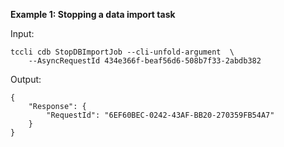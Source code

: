 **Example 1: Stopping a data import task**



Input: 

```
tccli cdb StopDBImportJob --cli-unfold-argument  \
    --AsyncRequestId 434e366f-beaf56d6-508b7f33-2abdb382
```

Output: 
```
{
    "Response": {
        "RequestId": "6EF60BEC-0242-43AF-BB20-270359FB54A7"
    }
}
```

